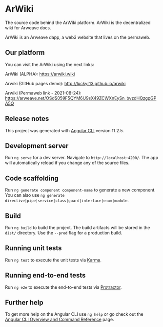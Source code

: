# ArWiki
The source code behind the ArWiki platform. ArWiki is the decentralized wiki for Arweave docs.

ArWiki is an Arweave dapp, a web3 website that lives on the permaweb.

## Our platform
You can visit the ArWiki using the next links: 

ArWiki (ALPHA): https://arwiki.wiki

Arwiki (GitHub pages demo): http://luckyr13.github.io/arwiki

Arwiki (Permaweb link - 2021-08-24): https://arweave.net/OSdS059F5QYM6U9sX49ZCWXnEySn_bvzdHQzgpGPA5Q

## Release notes
This project was generated with [Angular CLI](https://github.com/angular/angular-cli) version 11.2.5.

## Development server

Run `ng serve` for a dev server. Navigate to `http://localhost:4200/`. The app will automatically reload if you change any of the source files.

## Code scaffolding

Run `ng generate component component-name` to generate a new component. You can also use `ng generate directive|pipe|service|class|guard|interface|enum|module`.

## Build

Run `ng build` to build the project. The build artifacts will be stored in the `dist/` directory. Use the `--prod` flag for a production build.

## Running unit tests

Run `ng test` to execute the unit tests via [Karma](https://karma-runner.github.io).

## Running end-to-end tests

Run `ng e2e` to execute the end-to-end tests via [Protractor](http://www.protractortest.org/).

## Further help

To get more help on the Angular CLI use `ng help` or go check out the [Angular CLI Overview and Command Reference](https://angular.io/cli) page.
